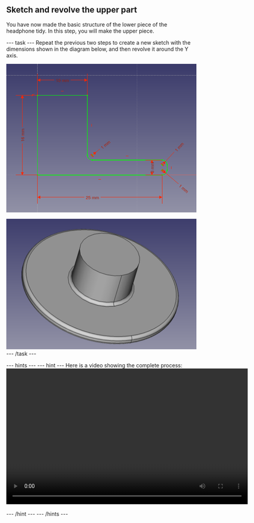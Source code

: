 ## Sketch and revolve the upper part

You have now made the basic structure of the lower piece of the headphone tidy. In this step, you will make the upper piece.

--- task ---
Repeat the previous two steps to create a new sketch with the dimensions shown in the diagram below, and then revolve it around the Y axis.

![upper_sketch.png](images/upper_sketch.png)

![upper_revolved.png](images/upper_revolved.png)
--- /task ---

--- hints --- --- hint ---
Here is a video showing the complete process:
<video width="640" height="360" controls>
<source src="images/upper_part_1.webm" type="video/webm">
Your browser does not support WebM video — try Firefox or Chrome.
</video>

--- /hint --- --- /hints ---
